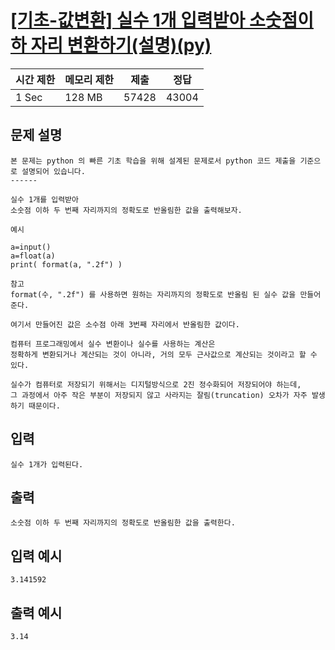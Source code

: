 # [[기초-값변환] 실수 1개 입력받아 소숫점이하 자리 변환하기(설명)(py)](https://codeup.kr/problem.php?id=6042)

| 시간 제한 | 메모리 제한 | 제출 | 정답 |
| --- | --- | --- | --- |
| 1 Sec | 128 MB | 57428 | 43004 |

## **문제 설명**

```
본 문제는 python 의 빠른 기초 학습을 위해 설계된 문제로서 python 코드 제출을 기준으로 설명되어 있습니다. 
------

실수 1개를 입력받아
소숫점 이하 두 번째 자리까지의 정확도로 반올림한 값을 출력해보자.

예시

a=input()
a=float(a)
print( format(a, ".2f") )

참고
format(수, ".2f") 를 사용하면 원하는 자리까지의 정확도로 반올림 된 실수 값을 만들어 준다. 

여기서 만들어진 값은 소수점 아래 3번째 자리에서 반올림한 값이다.

컴퓨터 프로그래밍에서 실수 변환이나 실수를 사용하는 계산은
정확하게 변환되거나 계산되는 것이 아니라, 거의 모두 근사값으로 계산되는 것이라고 할 수 있다. 

실수가 컴퓨터로 저장되기 위해서는 디지털방식으로 2진 정수화되어 저장되어야 하는데,
그 과정에서 아주 작은 부분이 저장되지 않고 사라지는 잘림(truncation) 오차가 자주 발생하기 때문이다.
```

## 입력

```
실수 1개가 입력된다.
```

## 출력

```
소숫점 이하 두 번째 자리까지의 정확도로 반올림한 값을 출력한다. 
```

## 입력 예시

```
3.141592
```

## 출력 예시

```
3.14
```

